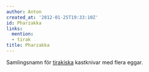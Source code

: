 ```yaml
---
author: Anton
created_at: '2012-01-25T19:33:10Z'
id: Pharzakka
links:
  mention:
  - tirak
title: Pharzakka
---
```


Samlingsnamn för [tirakiska] kastknivar med flera eggar.

  [tirakiska]: tirak
